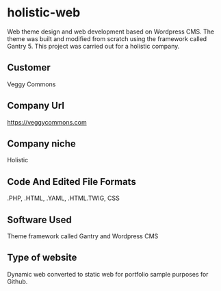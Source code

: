 # holistic-web
Web theme design and web development based on Wordpress CMS. The theme was built and modified from scratch using the framework called Gantry 5. This project was carried out for a holistic company.
## Customer
Veggy Commons
## Company Url
https://veggycommons.com
## Company niche
Holistic
## Code And Edited File Formats
.PHP, .HTML, .YAML, .HTML.TWIG, CSS
## Software Used
Theme framework called Gantry and Wordpress CMS
## Type of website
Dynamic web converted to static web for portfolio sample purposes for Github. 
